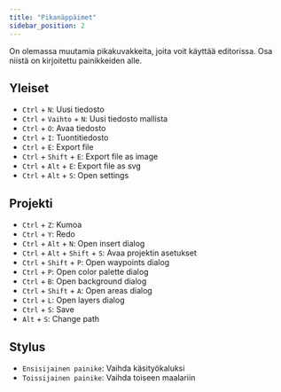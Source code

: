 ```yaml
---
title: "Pikanäppäimet"
sidebar_position: 2
---
```


On olemassa muutamia pikakuvakkeita, joita voit käyttää editorissa. Osa niistä on kirjoitettu painikkeiden alle.

## Yleiset

* `Ctrl` + `N`: Uusi tiedosto
* `Ctrl` + `Vaihto` + `N`: Uusi tiedosto mallista
* `Ctrl` + `O`: Avaa tiedosto
* `Ctrl` + `I`: Tuontitiedosto
* `Ctrl` + `E`: Export file
* `Ctrl` + `Shift` + `E`: Export file as image
* `Ctrl` + `Alt` + `E`: Export file as svg
* `Ctrl` + `Alt` + `S`: Open settings

## Projekti

* `Ctrl` + `Z`: Kumoa
* `Ctrl` + `Y`: Redo
* `Ctrl` + `Alt` + `N`: Open insert dialog
* `Ctrl` + `Alt` + `Shift` + `S`: Avaa projektin asetukset
* `Ctrl` + `Shift` + `P`: Open waypoints dialog
* `Ctrl` + `P`: Open color palette dialog
* `Ctrl` + `B`: Open background dialog
* `Ctrl` + `Shift` + `A`: Open areas dialog
* `Ctrl` + `L`: Open layers dialog
* `Ctrl` + `S`: Save
* `Alt` + `S`: Change path

## Stylus

* `Ensisijainen painike`: Vaihda käsityökaluksi
* `Toissijainen painike`: Vaihda toiseen maalariin
